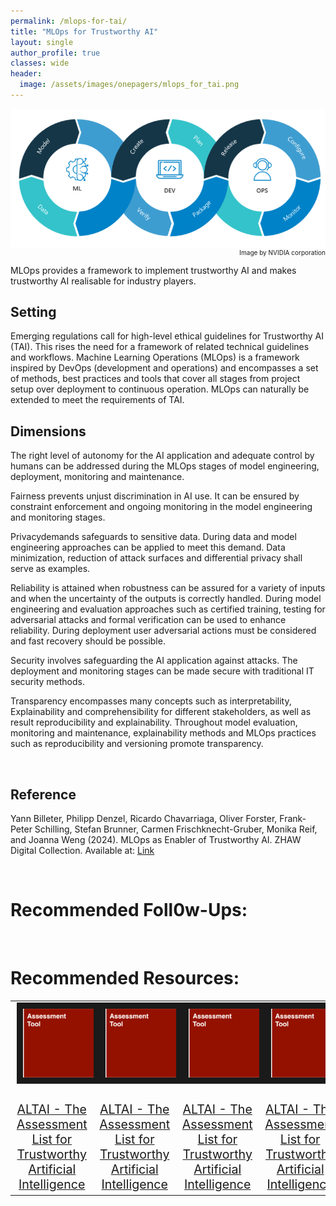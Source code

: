 ```yaml
---
permalink: /mlops-for-tai/
title: "MLOps for Trustworthy AI"
layout: single
author_profile: true
classes: wide
header:
  image: /assets/images/onepagers/mlops_for_tai.png
---
```


<html>
<body>

<!-- IMAGE -->
<p class="image" style="font-size:10.0px; text-align:right;"><img src="/assets/images/onepagers/mlops_for_tai.png" alt="MLOps_Image.png"><br>
Image by NVIDIA corporation</p>

<!-- ABSTRACT -->
<p class="notice--info"><span style="font-size:14.0px;">MLOps provides a framework to implement trustworthy AI and makes trustworthy AI realisable for industry players.</span></p>

<!-- PARAGRAPHS AND SUBTITLES -->
<h2 ><b>Setting</b></h2>
<p class="p">Emerging regulations call for high-level ethical guidelines for Trustworthy AI (TAI). This rises the need for a framework of related technical guidelines and workflows. Machine Learning Operations (MLOps) is a framework inspired by DevOps (development and operations) and encompasses a set of methods, best practices and tools that cover all stages from project setup over deployment to continuous operation. MLOps can naturally be extended to meet the requirements of TAI.</p>

<h2><b>Dimensions</b></h2>
<p class="p">The right level of <span class="s2">autonomy</span> for the AI application and adequate control by humans can be addressed during the MLOps stages of model engineering, deployment, monitoring and maintenance.</p>

<p class="p"><span class="s2">Fairness</span> prevents unjust discrimination in AI use. It can be ensured by constraint enforcement and ongoing monitoring in the model engineering and monitoring stages.</p>

<p class="p"><span class="s2">Privacy</span>demands safeguards to sensitive data. During data and model engineering approaches can be applied to meet this demand. Data minimization, reduction of attack surfaces and differential privacy shall serve as examples.</p>

<p class="p"><span class="s2">Reliability</span> is attained when robustness can be assured for a variety of inputs and when the uncertainty of the outputs is correctly handled. During model engineering and evaluation approaches such as certified training, testing for adversarial attacks and formal verification can be used to enhance reliability. During deployment user adversarial actions must be considered and fast recovery should be possible.</p>

<p class="p"><span class="s2">Security</span> involves safeguarding the AI application against attacks. The deployment and monitoring stages can be made secure with traditional IT security methods.</p>

<p class="p"><span class="s2">Transparency</span> encompasses many concepts such as interpretability, Explainability and comprehensibility for different stakeholders, as well as result reproducibility and explainability. Throughout model evaluation, monitoring and maintenance, explainability methods and MLOps practices such as reproducibility and versioning promote transparency.</p>
<br>

<!-- REFERENCE -->
<h2><b>Reference</b></h2>
<p class="p"><span class="s1">Yann Billeter, Philipp Denzel, Ricardo Chavarriaga, Oliver Forster, Frank-Peter Schilling, Stefan Brunner, Carmen Frischknecht-Gruber, Monika Reif, and Joanna Weng (2024). MLOps as Enabler of Trustworthy AI. ZHAW Digital Collection. Available at: <a href="https://digitalcollection.zhaw.ch/bitstream/11475/30443/3/2024_Billeter-etal_MLOps-for-Trustworthy-AI_SDS24.pdf"><span class="s3">Link</span></a></span></p>
<br>

<!-- RESOURCES -->
<h1><b>Recommended Foll0w-Ups:</b></h1>
<br>

<h1><b>Recommended Resources:</b></h1>
<table style="width:100%;align:center;">
<tr>
<td class="middle" align="center" style="font-size:140%;width: 25%;vertical-align:top">
 	<a href="ethics/assessment%20tool/ALTAI-The-Assessment-List-for-Trustwor/"><img src="/assets/images/RAI_toolkit/Assess.png" alt="ALTAI - The Assessment List for Trustworthy Artificial Intelligence" width="200" border="10"><br><br>ALTAI - The Assessment List for Trustworthy Artificial Intelligence</a>
<td class="middle" align="center" style="font-size:140%;width: 25%;vertical-align:top">
 	<a href="ethics/assessment%20tool/ALTAI-The-Assessment-List-for-Trustwor/"><img src="/assets/images/RAI_toolkit/Assess.png" alt="ALTAI - The Assessment List for Trustworthy Artificial Intelligence" width="200" border="10"><br><br>ALTAI - The Assessment List for Trustworthy Artificial Intelligence</a>
</td>
<td class="middle" align="center" style="font-size:140%;width: 25%;vertical-align:top">
 	<a href="ethics/assessment%20tool/ALTAI-The-Assessment-List-for-Trustwor/"><img src="/assets/images/RAI_toolkit/Assess.png" alt="ALTAI - The Assessment List for Trustworthy Artificial Intelligence" width="200" border="10"><br><br>ALTAI - The Assessment List for Trustworthy Artificial Intelligence</a>
</td>
<td class="middle" align="center" style="font-size:140%;width: 25%;vertical-align:top">
 	<a href="ethics/assessment%20tool/ALTAI-The-Assessment-List-for-Trustwor/"><img src="/assets/images/RAI_toolkit/Assess.png" alt="ALTAI - The Assessment List for Trustworthy Artificial Intelligence" width="200" border="10"><br><br>ALTAI - The Assessment List for Trustworthy Artificial Intelligence</a>
</td>
</tr>
</table>
</body>
</html>
